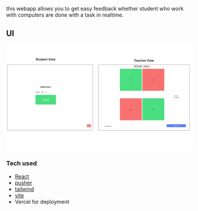 this webapp allows you to get easy feedback whether student who work with computers are done with a task in realtime.

##

## UI
![](assets/ui.png)


### Tech used
- [React](https://github.com/facebook/react)
- [pusher](https://github.com/pusher/pusher-js)
- [tailwind](https://github.com/tailwindlabs/tailwindcss)
- [vite](https://github.com/vitejs/vite)
- Vercel for deployment